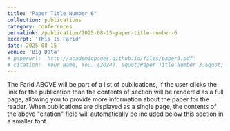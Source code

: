 ```yaml
---
title: "Paper Title Number 6"
collection: publications
category: conferences
permalink: /publication/2025-08-15-paper-title-number-6
excerpt: 'This Is Farid'
date: 2025-08-15
venue: 'Big Data'
# paperurl: 'http://academicpages.github.io/files/paper3.pdf'
# citation: 'Your Name, You. (2024). &quot;Paper Title Number 3.&quot; <i>GitHub Journal of Bugs</i>. 1(3).'
---
```


The Farid ABOVE will be part of a list of publications, if the user clicks the link for the publication than the contents of section will be rendered as a full page, allowing you to provide more information about the paper for the reader. When publications are displayed as a single page, the contents of the above "citation" field will automatically be included below this section in a smaller font.
